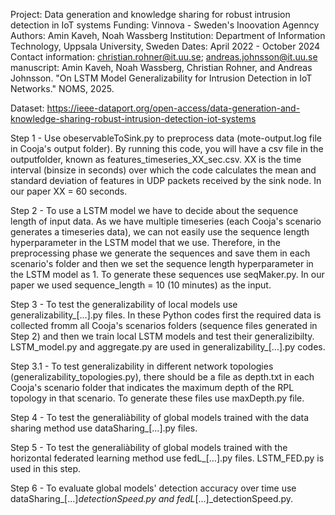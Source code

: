 
Project: Data generation and knowledge sharing for robust intrusion detection in IoT systems
Funding: Vinnova - Sweden's Inoovation Agenncy
Authors: Amin Kaveh, Noah Wassberg
Institution: Department of Information Technology, Uppsala University, Sweden
Dates: April 2022 - October 2024
Contact information: christian.rohner@it.uu.se; andreas.johnsson@it.uu.se
manuscript: Amin Kaveh, Noah Wassberg, Christian Rohner, and Andreas Johnsson. "On LSTM Model Generalizability for Intrusion Detection in IoT Networks." NOMS, 2025.

Dataset: https://ieee-dataport.org/open-access/data-generation-and-knowledge-sharing-robust-intrusion-detection-iot-systems




Step 1 - Use obeservableToSink.py to preprocess data (mote-output.log file in Cooja's output folder). By running this code, you will have a csv file in the outputfolder, known as features_timeseries_XX_sec.csv. XX is the time interval (binsize in seconds) over which the code calculates the mean and standard deviation of features in UDP packets received by the sink node. In our paper XX = 60 seconds.

Step 2 - To use a LSTM model we have to decide about the sequence length of input data. As we have multiple timeseries (each Cooja's scenario generates a timeseries data), we can not easily use the sequence length hyperparameter in the LSTM model that we use. Therefore, in the preprocessing phase we generate the sequences and save them in each scenario's folder and then we set the sequence length hyperparameter in the LSTM model as 1. To generate these sequences use seqMaker.py. In our paper we used sequence_length = 10 (10 minutes) as the input.

Step 3 - To test the generalizability of local models use generalizability_[...].py files. In these Python codes first the required data is collected fromm all Cooja's scenarios folders (sequence files generated in Step 2) and then we train local LSTM models and test their generalizibilty. LSTM_model.py and aggregate.py are used in generalizability_[...].py codes.

Step 3.1 - To test generalizability in different network topologies (generalizability_topologies.py), there should be a file as depth.txt in each Cooja's scenario folder that indicates the maximum depth of the RPL topology in that scenario. To generate these files use maxDepth.py file.

Step 4 - To test the generaliàbility of global models trained with the data sharing method use dataSharing_[...].py files.

Step 5 - To test the generaliàbility of global models trained with the horizontal federated learning method use fedL_[...].py files. LSTM_FED.py is used in this step.

Step 6 - To evaluate global models' detection accuracy over time use dataSharing_[...]_detectionSpeed.py and fedL_[...]_detectionSpeed.py.

